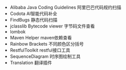 * Alibaba Java Coding Guidelines 阿里巴巴代码规约扫描
* Codota AI智能代码补全
* FindBugs 静态代码扫描
* jclasslib Bytecode viewer 字节码文件查看
* lombok
* Maven Helper maven依赖查看
* Rainbow Brackets 不同颜色区分括号
* RestfulToolkit restful接口工具
* SequenceDiagram 时序图绘制工具
* Translation 翻译插件